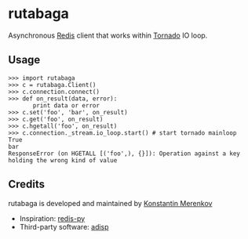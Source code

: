 rutabaga
========

Asynchronous [Redis](http://redis-db.com/) client that works within [Tornado](http://tornadoweb.org/) IO loop.


Usage
-----

    >>> import rutabaga
    >>> c = rutabaga.Client()
    >>> c.connection.connect()
    >>> def on_result(data, error):
           print data or error
    >>> c.set('foo', 'bar', on_result)
    >>> c.get('foo', on_result)
    >>> c.hgetall('foo', on_result)
    >>> c.connection._stream.io_loop.start() # start tornado mainloop
    True
    bar
    ResponseError (on HGETALL [('foo',), {}]): Operation against a key holding the wrong kind of value


Credits
-------
rutabaga is developed and maintained by [Konstantin Merenkov](mailto:kmerenkov@gmail.com)

 * Inspiration: [redis-py](http://github.com/andymccurdy/redis-py)
 * Third-party software: [adisp](https://code.launchpad.net/adisp)

